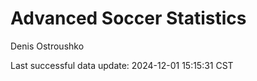 # Advanced Soccer Statistics
Denis Ostroushko

<!-- gfm -->

Last successful data update: 2024-12-01 15:15:31 CST
